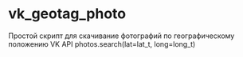# vk_geotag_photo
Простой скрипт для скачивание фотографий по географическому положению VK API  photos.search(lat=lat_t, long=long_t)
